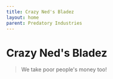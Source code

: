 ```yaml
---
title: Crazy Ned's Bladez
layout: home
parent: Predatory Industries
---
```


# Crazy Ned's Bladez

> We take poor people's money too!